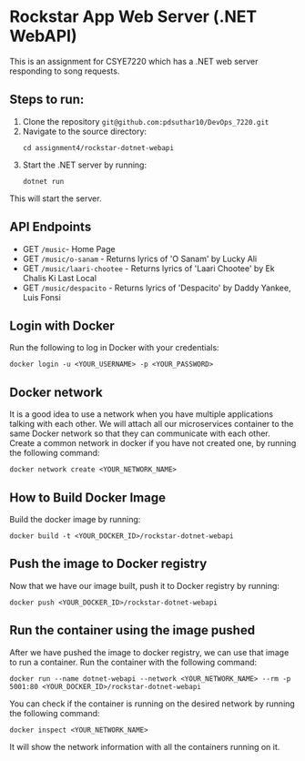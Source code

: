 # Rockstar App Web Server (.NET WebAPI)
This is an assignment for CSYE7220 which has a .NET web server responding to song requests.

## Steps to run:
1. Clone the repository `git@github.com:pdsuthar10/DevOps_7220.git`
2. Navigate to the source directory:
    ```
    cd assignment4/rockstar-dotnet-webapi
    ```
3. Start the .NET server by running:
   ```
   dotnet run
   ```
This will start the server.

## API Endpoints
- GET `/music`- Home Page
- GET `/music/o-sanam` - Returns lyrics of 'O Sanam' by Lucky Ali
- GET `/music/laari-chootee` - Returns lyrics of 'Laari Chootee' by Ek Chalis Ki Last Local
- GET `/music/despacito` - Returns lyrics of 'Despacito' by Daddy Yankee, Luis Fonsi

## Login with Docker

Run the following to log in Docker with your credentials:

```
docker login -u <YOUR_USERNAME> -p <YOUR_PASSWORD>
```

## Docker network

It is a good idea to use a network when you have multiple applications talking with each other. We will attach all our microservices container to the same Docker network so that they can communicate with each other. Create a common network in docker if you have not created one, by running the following command:

```
docker network create <YOUR_NETWORK_NAME>
```


## How to Build Docker Image

Build the docker image by running:

```
docker build -t <YOUR_DOCKER_ID>/rockstar-dotnet-webapi
```

## Push the image to Docker registry

Now that we have our image built, push it to Docker registry by running: 

```
docker push <YOUR_DOCKER_ID>/rockstar-dotnet-webapi
```

## Run the container using the image pushed

After we have pushed the image to docker registry, we can use that image to run a container. Run the container with the following command:

```
docker run --name dotnet-webapi --network <YOUR_NETWORK_NAME> --rm -p 5001:80 <YOUR_DOCKER_ID>/rockstar-dotnet-webapi
```

You can check if the container is running on the desired network by running the following command:

```
docker inspect <YOUR_NETWORK_NAME>
```

It will show the network information with all the containers running on it.
